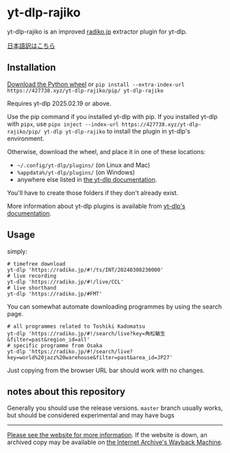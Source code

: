 # yt-dlp-rajiko

yt-dlp-rajiko is an improved [radiko.jp](https://radiko.jp) extractor plugin for yt-dlp.

[日本語訳はこちら](https://427738.xyz/yt-dlp-rajiko/index.ja.html)

## Installation

[Download the Python wheel](https://427738.xyz/yt-dlp-rajiko/dl/yt_dlp_rajiko-latest.whl) or `pip install
--extra-index-url https://427738.xyz/yt-dlp-rajiko/pip/ yt-dlp-rajiko`

Requires yt-dlp 2025.02.19 or above.

Use the pip command if you installed yt-dlp with pip. If you installed
yt-dlp with `pipx`, use `pipx inject --index-url
https://427738.xyz/yt-dlp-rajiko/pip/ yt-dlp yt-dlp-rajiko` to install
the plugin in yt-dlp's environment.

Otherwise, download the wheel, and place it in one of these locations:

  - `~/.config/yt-dlp/plugins/` (on Linux and Mac)
  - `%appdata%/yt-dlp/plugins/` (on Windows)
  - anywhere else listed in [the yt-dlp
    documentation](https://github.com/yt-dlp/yt-dlp#installing-plugins).

You'll have to create those folders if they don't already exist.

More information about yt-dlp plugins is available from [yt-dlp's documentation](https://github.com/yt-dlp/yt-dlp#plugins).

## Usage

simply:

    # timefree download
    yt-dlp 'https://radiko.jp/#!/ts/INT/20240308230000'
    # live recording
    yt-dlp 'https://radiko.jp/#!/live/CCL'
    # live shorthand
    yt-dlp 'https://radiko.jp/#FMT'

You can somewhat automate downloading programmes by using the search
page.

    # all programmes related to Toshiki Kadomatsu
    yt-dlp 'https://radiko.jp/#!/search/live?key=角松敏生&filter=past&region_id=all'
    # specific programme from Osaka
    yt-dlp 'https://radiko.jp/#!/search/live?key=world%20jazz%20warehouse&filter=past&area_id=JP27'

Just copying from the browser URL bar should work with no changes.

## notes about this repository

Generally you should use the release versions.
`master` branch usually works, but should be considered experimental and may have bugs

----

[Please see the website for more information](https://427738.xyz/yt-dlp-rajiko/).
If the website is down, an archived copy may be available on [the Internet Archive's Wayback Machine](https://web.archive.org/web/*/https://427738.xyz/yt-dlp-rajiko/).
